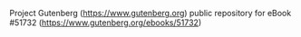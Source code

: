 Project Gutenberg (https://www.gutenberg.org) public repository for
eBook #51732 (https://www.gutenberg.org/ebooks/51732)
